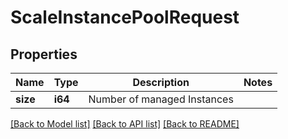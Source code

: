 # ScaleInstancePoolRequest

## Properties

Name | Type | Description | Notes
------------ | ------------- | ------------- | -------------
**size** | **i64** | Number of managed Instances | 

[[Back to Model list]](../README.md#documentation-for-models) [[Back to API list]](../README.md#documentation-for-api-endpoints) [[Back to README]](../README.md)


